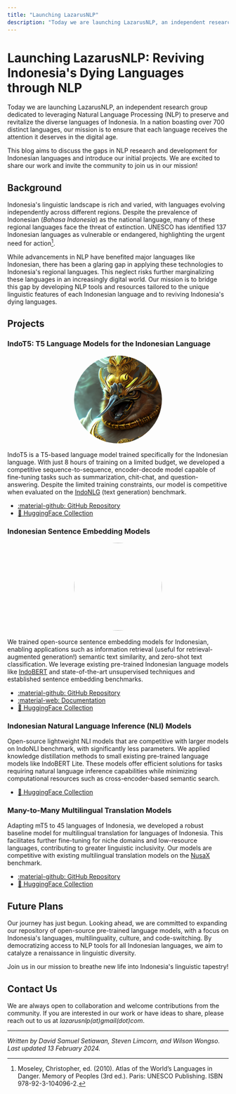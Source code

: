 ```yaml
---
title: "Launching LazarusNLP"
description: "Today we are launching LazarusNLP, an independent research group dedicated to leveraging Natural Language Processing (NLP) to preserve and revitalize the diverse languages of Indonesia. In a nation boasting over 700 distinct languages, our mission is to ensure that each language receives the attention it deserves in the digital age."
---
```


# Launching LazarusNLP: Reviving Indonesia's Dying Languages through NLP

Today we are launching LazarusNLP, an independent research group dedicated to leveraging Natural Language Processing (NLP) to preserve and revitalize the diverse languages of Indonesia. In a nation boasting over 700 distinct languages, our mission is to ensure that each language receives the attention it deserves in the digital age.

This blog aims to discuss the gaps in NLP research and development for Indonesian languages and introduce our initial projects. We are excited to share our work and invite the community to join us in our mission!

## Background

Indonesia's linguistic landscape is rich and varied, with languages evolving independently across different regions. Despite the prevalence of Indonesian (*Bahasa Indonesia*) as the national language, many of these regional languages face the threat of extinction. UNESCO has identified 137 Indonesian languages as vulnerable or endangered, highlighting the urgent need for action[^1].

While advancements in NLP have benefited major languages like Indonesian, there has been a glaring gap in applying these technologies to Indonesia's regional languages. This neglect risks further marginalizing these languages in an increasingly digital world. Our mission is to bridge this gap by developing NLP tools and resources tailored to the unique linguistic features of each Indonesian language and to reviving Indonesia's dying languages.

## Projects

### IndoT5: T5 Language Models for the Indonesian Language

<div align="center">
    <img src="https://raw.githubusercontent.com/LazarusNLP/IndoT5/main/assets/logo.png" style="align:center;width:200px;height:200px;border-radius:100%;"/>
</div>

IndoT5 is a T5-based language model trained specifically for the Indonesian language. With just 8 hours of training on a limited budget, we developed a competitive sequence-to-sequence, encoder-decode model capable of fine-tuning tasks such as summarization, chit-chat, and question-answering. Despite the limited training constraints, our model is competitive when evaluated on the [IndoNLG](https://github.com/IndoNLP/indonlg) (text generation) benchmark.

- [:material-github: GitHub Repository](https://github.com/LazarusNLP/IndoT5/)
- [🤗 HuggingFace Collection](https://huggingface.co/collections/LazarusNLP/indonesian-t5-language-models-65c1b9a0f6342b3eb3d6d450)

### Indonesian Sentence Embedding Models

<div align="center">
    <img src="https://raw.githubusercontent.com/LazarusNLP/indonesian-sentence-embeddings/main/docs/assets/logo.png" style="align:center;width:200px;height:200px;border-radius:100%;"/>
</div>

We trained open-source sentence embedding models for Indonesian, enabling applications such as information retrieval (useful for retrieval-augmented generation!) semantic text similarity, and zero-shot text classification. We leverage existing pre-trained Indonesian language models like [IndoBERT](https://github.com/IndoNLP/indonlu) and state-of-the-art unsupervised techniques and established sentence embedding benchmarks.

- [:material-github: GitHub Repository](https://github.com/LazarusNLP/indonesian-sentence-embeddings)
- [:material-web: Documentation](https://lazarusnlp.github.io/indonesian-sentence-embeddings/)
- [🤗 HuggingFace Collection](https://huggingface.co/collections/LazarusNLP/indonesian-sentence-embedding-6541fce662e82d932ff360c5)

### Indonesian Natural Language Inference (NLI) Models

Open-source lightweight NLI models that are competitive with larger models on IndoNLI benchmark, with significantly less parameters. We applied knowledge distillation methods to small existing pre-trained language models like IndoBERT Lite. These models offer efficient solutions for tasks requiring natural language inference capabilities while minimizing computational resources such as cross-encoder-based semantic search.

- [🤗 HuggingFace Collection](https://huggingface.co/collections/LazarusNLP/indonesian-natural-language-inference-65b9d95539ac63290a418d67)

### Many-to-Many Multilingual Translation Models

Adapting mT5 to 45 languages of Indonesia, we developed a robust baseline model for multilingual translation for languages of Indonesia. This facilitates further fine-tuning for niche domains and low-resource languages, contributing to greater linguistic inclusivity. Our models are competitive with existing multilingual translation models on the [NusaX](https://github.com/IndoNLP/nusax) benchmark.

- [:material-github: GitHub Repository](https://github.com/LazarusNLP/machine-translation)
- [🤗 HuggingFace Collection](https://huggingface.co/collections/LazarusNLP/indot5-6541fbdfa385933e811c2e1f)

## Future Plans

Our journey has just begun. Looking ahead, we are committed to expanding our repository of open-source pre-trained language models, with a focus on Indonesia's languages, multilinguality, culture, and code-switching. By democratizing access to NLP tools for all Indonesian languages, we aim to catalyze a renaissance in linguistic diversity.

Join us in our mission to breathe new life into Indonesia's linguistic tapestry!

## Contact Us

We are always open to collaboration and welcome contributions from the community. If you are interested in our work or have ideas to share, please reach out to us at *lazarusnlp(at)gmail(dot)com*.

---

_Written by David Samuel Setiawan, Steven Limcorn, and Wilson Wongso. Last updated 13 February 2024._

[^1]: Moseley, Christopher, ed. (2010). Atlas of the World’s Languages in Danger. Memory of Peoples (3rd ed.). Paris: UNESCO Publishing. ISBN 978-92-3-104096-2.
